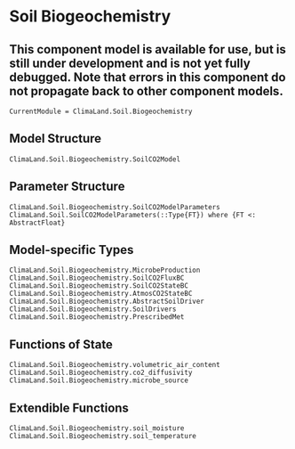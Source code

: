 # Soil Biogeochemistry

## This component model is available for use, but is still under development and is not yet fully debugged. Note that errors in this component do not propagate back to other component models.

```@meta
CurrentModule = ClimaLand.Soil.Biogeochemistry
```
## Model Structure

```@docs
ClimaLand.Soil.Biogeochemistry.SoilCO2Model
```

## Parameter Structure

```@docs
ClimaLand.Soil.Biogeochemistry.SoilCO2ModelParameters
ClimaLand.Soil.SoilCO2ModelParameters(::Type{FT}) where {FT <: AbstractFloat}
```

## Model-specific Types

```@docs
ClimaLand.Soil.Biogeochemistry.MicrobeProduction
ClimaLand.Soil.Biogeochemistry.SoilCO2FluxBC
ClimaLand.Soil.Biogeochemistry.SoilCO2StateBC
ClimaLand.Soil.Biogeochemistry.AtmosCO2StateBC
ClimaLand.Soil.Biogeochemistry.AbstractSoilDriver
ClimaLand.Soil.Biogeochemistry.SoilDrivers
ClimaLand.Soil.Biogeochemistry.PrescribedMet
```

## Functions of State

```@docs
ClimaLand.Soil.Biogeochemistry.volumetric_air_content
ClimaLand.Soil.Biogeochemistry.co2_diffusivity
ClimaLand.Soil.Biogeochemistry.microbe_source
```

## Extendible Functions

```@docs
ClimaLand.Soil.Biogeochemistry.soil_moisture
ClimaLand.Soil.Biogeochemistry.soil_temperature
```

